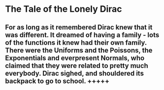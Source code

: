 # The Tale of the Lonely Dirac

For as long as it remembered Dirac knew that it was different.
It dreamed of having a family - lots of the functions it knew had their own family. There were the Uniforms and the Poissons, the Exponentials and everpresent Normals, who claimed that they were related to pretty much everybody. Dirac sighed, and shouldered its backpack to go to school.
+++++
-----
